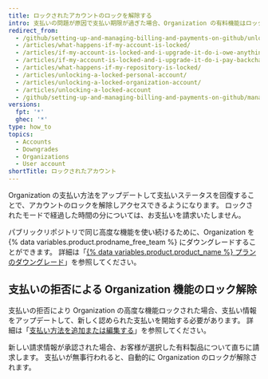 ```yaml
---
title: ロックされたアカウントのロックを解除する
intro: 支払いの問題が原因で支払い期限が過ぎた場合、Organization の有料機能はロックされます。
redirect_from:
  - /github/setting-up-and-managing-billing-and-payments-on-github/unlocking-a-locked-account
  - /articles/what-happens-if-my-account-is-locked/
  - /articles/if-my-account-is-locked-and-i-upgrade-it-do-i-owe-anything-for-previous-time/
  - /articles/if-my-account-is-locked-and-i-upgrade-it-do-i-pay-backcharges/
  - /articles/what-happens-if-my-repository-is-locked/
  - /articles/unlocking-a-locked-personal-account/
  - /articles/unlocking-a-locked-organization-account/
  - /articles/unlocking-a-locked-account
  - /github/setting-up-and-managing-billing-and-payments-on-github/managing-your-github-billing-settings/unlocking-a-locked-account
versions:
  fpt: '*'
  ghec: '*'
type: how_to
topics:
  - Accounts
  - Downgrades
  - Organizations
  - User account
shortTitle: ロックされたアカウント
---
```


Organization の支払い方法をアップデートして支払いステータスを回復することで、アカウントのロックを解除しアクセスできるようになります。 ロックされたモードで経過した時間の分については、お支払いを請求いたしません。

パブリックリポジトリで同じ高度な機能を使い続けるために、Organization を{% data variables.product.prodname_free_team %} にダウングレードすることができます。 詳細は「[{% data variables.product.product_name %} プランのダウングレード](/billing/managing-billing-for-your-github-account/downgrading-your-github-subscription)」を参照してください。

## 支払いの拒否による Organization 機能のロック解除

支払いの拒否により Organization の高度な機能ロックされた場合、支払い情報をアップデートして、新しく認められた支払いを開始する必要があります。 詳細は「[支払い方法を追加または編集する](/articles/adding-or-editing-a-payment-method)」を参照してください。

新しい請求情報が承認された場合、お客様が選択した有料製品について直ちに請求します。 支払いが無事行われると、自動的に Organization のロックが解除されます。
